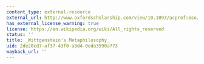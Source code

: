 ```yaml
---
content_type: external-resource
external_url: http://www.oxfordscholarship.com/view/10.1093/acprof:oso/9780199588879.001.0001/acprof-9780199588879
has_external_license_warning: true
license: https://en.wikipedia.org/wiki/All_rights_reserved
status: ''
title: _Wittgenstein's Metaphilosophy_
uid: 2de20cd7-af37-43f0-a8d4-0eda3590a773
wayback_url: ''
---
```

